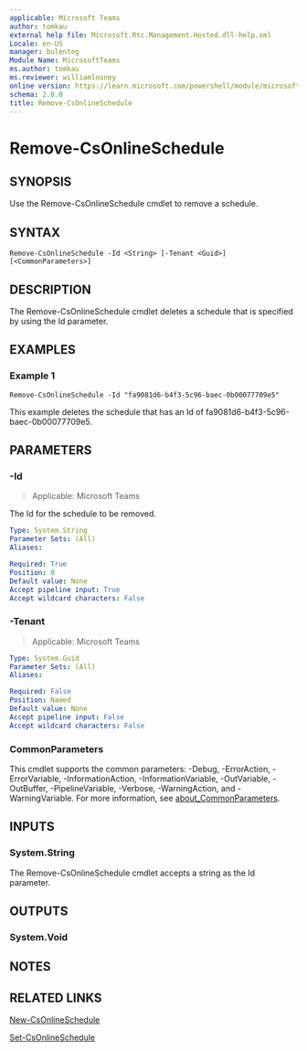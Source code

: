 ```yaml
---
applicable: Microsoft Teams
author: tomkau
external help file: Microsoft.Rtc.Management.Hosted.dll-help.xml
Locale: en-US
manager: bulenteg
Module Name: MicrosoftTeams
ms.author: tomkau
ms.reviewer: williamlooney
online version: https://learn.microsoft.com/powershell/module/microsoftteams/remove-csonlineschedule
schema: 2.0.0
title: Remove-CsOnlineSchedule
---
```


# Remove-CsOnlineSchedule

## SYNOPSIS
Use the Remove-CsOnlineSchedule cmdlet to remove a schedule.

## SYNTAX
```
Remove-CsOnlineSchedule -Id <String> [-Tenant <Guid>] [<CommonParameters>]
```

## DESCRIPTION
The Remove-CsOnlineSchedule cmdlet deletes a schedule that is specified by using the Id parameter.

## EXAMPLES

### Example 1
```
Remove-CsOnlineSchedule -Id "fa9081d6-b4f3-5c96-baec-0b00077709e5"
```

This example deletes the schedule that has an Id of fa9081d6-b4f3-5c96-baec-0b00077709e5.

## PARAMETERS

### -Id

> Applicable: Microsoft Teams

The Id for the schedule to be removed.

```yaml
Type: System.String
Parameter Sets: (All)
Aliases:

Required: True
Position: 0
Default value: None
Accept pipeline input: True
Accept wildcard characters: False
```

### -Tenant

> Applicable: Microsoft Teams

```yaml
Type: System.Guid
Parameter Sets: (All)
Aliases:

Required: False
Position: Named
Default value: None
Accept pipeline input: False
Accept wildcard characters: False
```

### CommonParameters
This cmdlet supports the common parameters: -Debug, -ErrorAction, -ErrorVariable, -InformationAction, -InformationVariable, -OutVariable, -OutBuffer, -PipelineVariable, -Verbose, -WarningAction, and -WarningVariable. For more information, see [about_CommonParameters](https://go.microsoft.com/fwlink/?LinkID=113216).

## INPUTS

### System.String
The Remove-CsOnlineSchedule cmdlet accepts a string as the Id parameter.

## OUTPUTS

### System.Void

## NOTES

## RELATED LINKS

[New-CsOnlineSchedule](https://learn.microsoft.com/powershell/module/microsoftteams/new-csonlineschedule)

[Set-CsOnlineSchedule](https://learn.microsoft.com/powershell/module/microsoftteams/set-csonlineschedule)
